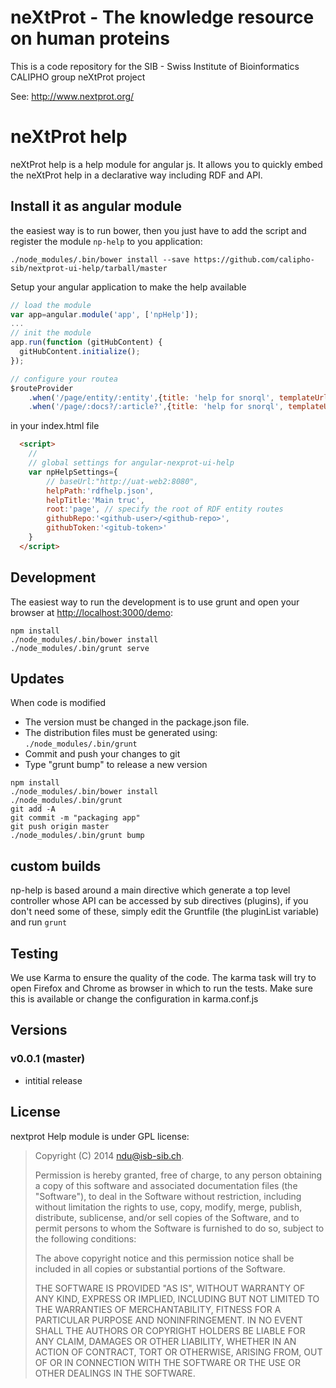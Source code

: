 # neXtProt - The knowledge resource on human proteins

This is a code repository for the SIB - Swiss Institute of Bioinformatics CALIPHO group neXtProt project

See: http://www.nextprot.org/

# neXtProt help

neXtProt help is a help module for angular js. It allows you to quickly embed the neXtProt help in a declarative way including RDF and API.

## Install it as angular module

the easiest way is to run bower, then you just have to add the script and register the module `np-help` to you application:

```
./node_modules/.bin/bower install --save https://github.com/calipho-sib/nextprot-ui-help/tarball/master
```
Setup your angular application to make the help available
```javascript
// load the module
var app=angular.module('app', ['npHelp']);
...
// init the module
app.run(function (gitHubContent) {
  gitHubContent.initialize();
});

// configure your routea
$routeProvider
    .when('/page/entity/:entity',{title: 'help for snorql', templateUrl: 'partials/help.html'})
    .when('/page/:docs?/:article?',{title: 'help for snorql', templateUrl: 'partials/page.html'})

```

in your index.html file
```html
  <script>
    //
    // global settings for angular-nexprot-ui-help
    var npHelpSettings={
        // baseUrl:"http://uat-web2:8080",
        helpPath:'rdfhelp.json',
        helpTitle:'Main truc',
        root:'page', // specify the root of RDF entity routes
        githubRepo:'<github-user>/<github-repo>',
        githubToken:'<gitub-token>'
    }    
  </script>
```




## Development
The easiest way to run the development is to use grunt and open your browser at [http://localhost:3000/demo](http://localhost:3000/demo):

```
npm install
./node_modules/.bin/bower install 
./node_modules/.bin/grunt serve
```

## Updates
When code is modified
* The version must be changed in the package.json file. 
* The distribution files must be generated using: `./node_modules/.bin/grunt` 
* Commit and push your changes to git
* Type "grunt bump" to release a new version

```
npm install
./node_modules/.bin/bower install
./node_modules/.bin/grunt
git add -A
git commit -m "packaging app"
git push origin master
./node_modules/.bin/grunt bump
```

## custom builds
np-help is based around a main directive which generate a top level controller whose API can be accessed by sub directives
(plugins), if you don't need some of these, simply edit the Gruntfile (the pluginList variable) and run `grunt`

## Testing
We use Karma to ensure the quality of the code. The karma task will try to open Firefox and Chrome as browser in which to run the tests. Make sure this is available or change the configuration in karma.conf.js

## Versions
### v0.0.1 (master)
- intitial release

## License

nextprot Help module is under GPL license:

> Copyright (C) 2014 ndu@isb-sib.ch.
>
> Permission is hereby granted, free of charge, to any person
> obtaining a copy of this software and associated documentation files
> (the "Software"), to deal in the Software without restriction,
> including without limitation the rights to use, copy, modify, merge,
> publish, distribute, sublicense, and/or sell copies of the Software,
> and to permit persons to whom the Software is furnished to do so,
> subject to the following conditions:
>
> The above copyright notice and this permission notice shall be
> included in all copies or substantial portions of the Software.
>
> THE SOFTWARE IS PROVIDED "AS IS", WITHOUT WARRANTY OF ANY KIND,
> EXPRESS OR IMPLIED, INCLUDING BUT NOT LIMITED TO THE WARRANTIES OF
> MERCHANTABILITY, FITNESS FOR A PARTICULAR PURPOSE AND
> NONINFRINGEMENT. IN NO EVENT SHALL THE AUTHORS OR COPYRIGHT HOLDERS
> BE LIABLE FOR ANY CLAIM, DAMAGES OR OTHER LIABILITY, WHETHER IN AN
> ACTION OF CONTRACT, TORT OR OTHERWISE, ARISING FROM, OUT OF OR IN
> CONNECTION WITH THE SOFTWARE OR THE USE OR OTHER DEALINGS IN THE
> SOFTWARE.
